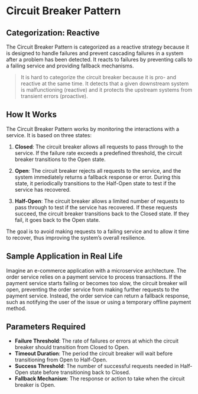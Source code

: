 # Circuit Breaker Pattern

## Categorization: Reactive
The Circuit Breaker Pattern is categorized as a reactive strategy because it is designed to handle failures and prevent cascading failures in a system after a problem has been detected. It reacts to failures by preventing calls to a failing service and providing fallback mechanisms.

> It is hard to categorize the circuit breaker because it is pro- and reactive at the same time. It detects that a given downstream system is malfunctioning (reactive) and it protects the upstream systems from transient errors (proactive).

## How It Works
The Circuit Breaker Pattern works by monitoring the interactions with a service. It is based on three states:

1. **Closed**: The circuit breaker allows all requests to pass through to the service. If the failure rate exceeds a predefined threshold, the circuit breaker transitions to the Open state.
   
2. **Open**: The circuit breaker rejects all requests to the service, and the system immediately returns a fallback response or error. During this state, it periodically transitions to the Half-Open state to test if the service has recovered.

3. **Half-Open**: The circuit breaker allows a limited number of requests to pass through to test if the service has recovered. If these requests succeed, the circuit breaker transitions back to the Closed state. If they fail, it goes back to the Open state.

The goal is to avoid making requests to a failing service and to allow it time to recover, thus improving the system’s overall resilience.

## Sample Application in Real Life
Imagine an e-commerce application with a microservice architecture. The order service relies on a payment service to process transactions. If the payment service starts failing or becomes too slow, the circuit breaker will open, preventing the order service from making further requests to the payment service. Instead, the order service can return a fallback response, such as notifying the user of the issue or using a temporary offline payment method.

## Parameters Required
- **Failure Threshold**: The rate of failures or errors at which the circuit breaker should transition from Closed to Open. 
- **Timeout Duration**: The period the circuit breaker will wait before transitioning from Open to Half-Open.
- **Success Threshold**: The number of successful requests needed in Half-Open state before transitioning back to Closed.
- **Fallback Mechanism**: The response or action to take when the circuit breaker is Open.